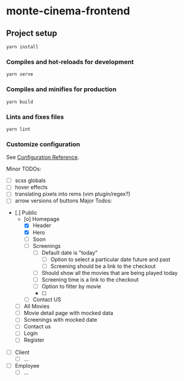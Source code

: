 # monte-cinema-frontend

## Project setup
```
yarn install
```

### Compiles and hot-reloads for development
```
yarn serve
```

### Compiles and minifies for production
```
yarn build
```

### Lints and fixes files
```
yarn lint
```

### Customize configuration
See [Configuration Reference](https://cli.vuejs.org/config/).

Minor TODOs:
- [ ] scss globals
- [ ] hover effects
- [ ] translating pixels into rems (vim plugin/regex?)
- [ ] arrow versions of buttons
Major Todos:
- [.] Public
  - [o] Homepage
    - [X] Header
    - [X] Hero
    - [ ] Soon
    - [ ] Screenings
      - [ ] Default date is "today"
        - [ ] Option to select a particular date future and past
        - [ ] Screening should be a link to the checkout
      - [ ] Should show all the movies that are being played today
      - [ ] Screening time is a link to the checkout
      - [ ] Option to filter by movie
      - [ ]
    - [ ] Contact US
  - [ ] All Movies
  - [ ] Movie detail page with mocked data
  - [ ] Screenings with mocked date
  - [ ] Contact us
  - [ ] Login
  - [ ] Register
- [ ] Client
  - [ ] ...
- [ ] Employee
  - [ ] ...
